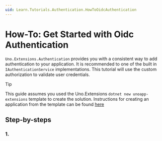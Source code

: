 ```yaml
---
uid: Learn.Tutorials.Authentication.HowToOidcAuthentication
---
```

# How-To: Get Started with Oidc Authentication

`Uno.Extensions.Authentication` provides you with a consistent way to add authentication to your application. It is recommended to one of the built in `IAuthenticationService` implementations. This tutorial will use the custom authorization to validate user credentials.

> [!TIP]
> This guide assumes you used the Uno.Extensions `dotnet new unoapp-extensions` template to create the solution. Instructions for creating an application from the template can be found [here](xref:Overview.Extensions)

## Step-by-steps

### 1. 